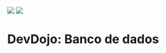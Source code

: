 
![](https://img.shields.io/badge/git_status-not_up_to_date-red)
![](https://img.shields.io/badge/reposit%C3%B3rio%20em%20desenvolvimento-8A2BE2)

# DevDojo: Banco de dados 
